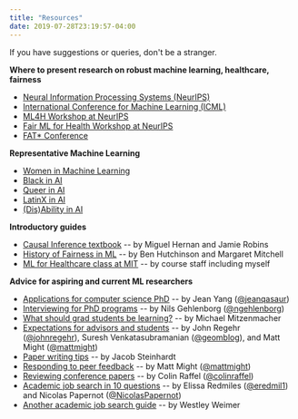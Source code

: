 ```yaml
---
title: "Resources"
date: 2019-07-28T23:19:57-04:00
---
```


If you have suggestions or queries, don't be a stranger.

**Where to present research on robust machine learning, healthcare, fairness**
 
 - [Neural Information Processing Systems (NeurIPS)](https://neurips.cc)
 - [International Conference for Machine Learning (ICML)](http://icml.cc)
 - [ML4H Workshop at NeurIPS](https://ml4health.github.io/)
 - [Fair ML for Health Workshop at NeurIPS](https://www.fairmlforhealth.com/) 
 - [FAT* Conference](https://fatconference.org)

**Representative Machine Learning**
 
 - [Women in Machine Learning](https://wimlworkshop.org/)
 - [Black in AI](https://blackinai.github.io/)
 - [Queer in AI](https://sites.google.com/view/queer-in-ai/neurips-2019)
 - [LatinX in AI](http://www.latinxinai.org/neurips-2019)
 - [(Dis)Ability in AI](https://elesa.github.io/ability_in_AI/)
 
**Introductory guides**

 - [Causal Inference textbook](https://www.hsph.harvard.edu/miguel-hernan/causal-inference-book/) -- by Miguel Hernan and Jamie Robins
 - [History of Fairness in ML](https://arxiv.org/pdf/1811.10104.pdf) -- by Ben Hutchinson and Margaret Mitchell
 - [ML for Healthcare class at MIT](http://mlhc19.github.io/) -- by course staff including myself

**Advice for aspiring and current ML researchers**
 
 - [Applications for computer science PhD](http://jxyzabc.blogspot.com/2012/10/faq-applying-to-graduate-school-for.html) -- by Jean Yang (<a href="http://twitter.com/jeanqasaur">@jeanqasaur</a>)
 - [Interviewing for PhD programs](https://twitter.com/ngehlenborg/status/1088193307619049472?s=21) --  by Nils Gehlenborg (<a href="http://twitter.com/ngehlenborg">@ngehlenborg</a>)
 - [What should grad students be learning?](http://mybiasedcoin.blogspot.com/2008/12/what-should-grad-students-be-learning.html) -- by Michael Mitzenmacher
 - [Expectations for advisors and students](http://matt.might.net/articles/phd-commandments/) -- by John Regehr (<a href="http://twitter.com/johnregehr">@johnregehr</a>), Suresh Venkatasubramanian (<a href="http://twitter.com/geomblog">@geomblog</a>), and Matt Might (<a href="https://twitter.com/mattmight">@mattmight</a>)
 - [Paper writing tips](https://jsteinhardt.wordpress.com/2017/02/28/advice-for-authors/) -- by Jacob Steinhardt
 - [Responding to peer feedback](http://matt.might.net/articles/peer-review-rebuttals/) -- by Matt Might (<a href="https://twitter.com/mattmight">@mattmight</a>)
 - [Reviewing conference papers](https://colinraffel.com/blog/reviewing-criteria.html) -- by Colin Raffel (<a href="https://twitter.com/colinraffel">@colinraffel</a>)
 - [Academic job search in 10 questions](https://docs.google.com/document/u/1/d/e/2PACX-1vSeOnC_QdaJVc3OuuMfDHVlk3QotUxvghytRFaDsrdA0uovD5axQjp8kJCM4Evu1cCf9Hg_u_Stabu1/pub) -- by Elissa Redmiles (<a href="https://twitter.com/eredmil1">@eredmil1</a>) and Nicolas Papernot (<a href="https://twitter.com/NicolasPapernot">@NicolasPapernot</a>)
 - [Another academic job search guide](https://web.eecs.umich.edu/~weimerw/grad-job-guide/guide/index.html) -- by Westley Weimer
